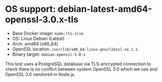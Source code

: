 # OS support: debian-latest-amd64-openssl-3.0.x-tls

- Base Docker image: `node:lts-slim`
- OS: Linux Debian (Latest)
- Arch: amd64 (x86_64)
- OpenSSL location: `/usr/lib/x86_64-linux-gnu/libssl.so.1.1`
- Binary target: `debian-openssl-3.0.x`

This test uses a PostgreSQL database via TLS-encrypted connection to check there is no conflict between system OpenSSL 3.0 which we use and OpenSSL 3.0 vendored in Node.js.
